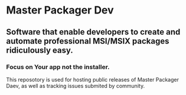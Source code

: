 # Master Packager Dev
## Software that enable developers to create and automate professional MSI/MSIX packages ridiculously easy.
### Focus on Your app not the installer.

This reposotory is used for hosting public releases of Master Packager Daev, as well as tracking issues submited by community.
